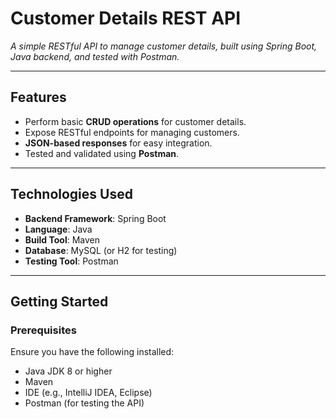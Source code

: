 # **Customer Details REST API**

*A simple RESTful API to manage customer details, built using Spring Boot, Java backend, and tested with Postman.*

---

## **Features**
- Perform basic **CRUD operations** for customer details.
- Expose RESTful endpoints for managing customers.
- **JSON-based responses** for easy integration.
- Tested and validated using **Postman**.

---

## **Technologies Used**
- **Backend Framework**: Spring Boot  
- **Language**: Java  
- **Build Tool**: Maven  
- **Database**: MySQL (or H2 for testing)  
- **Testing Tool**: Postman  

---

## **Getting Started**

### **Prerequisites**
Ensure you have the following installed:
- Java JDK 8 or higher
- Maven
- IDE (e.g., IntelliJ IDEA, Eclipse)
- Postman (for testing the API)


   
